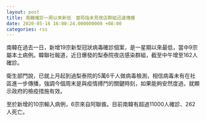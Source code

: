 ```yaml
---
layout: post
title: 南韓確診一周以來新低　當局指未見夜店群組迅速傳播
date: 2020-05-16 16:00:24.000000000 +08:00
categories: rss
---
```


南韓在過去一日，新增19宗新型冠狀病毒確診個案，是一星期以來最低，當中9宗屬本土病例。韓聯社報道，近日爆發的梨泰院夜店感染群組，截至中午增至162人確診。

衛生部門說，已就上月起到過梨泰院的5萬6千人做病毒檢測，相信病毒未有在社區進一步傳播，強調今個周末是與疫情搏鬥的關鍵時刻，如果能夠安然度過，就顯示政府的檢疫措施有效。

至於新增的10宗輸入病例，6宗來自阿聯酋。目前南韓有超過11000人確診、262人死亡。
